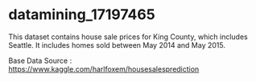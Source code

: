 # datamining_17197465

This dataset contains house sale prices for King County, which includes Seattle. It includes homes sold between May 2014 and May 2015.

Base Data Source : https://www.kaggle.com/harlfoxem/housesalesprediction
